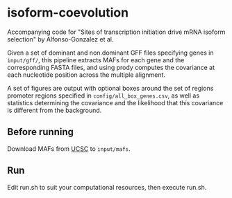 # isoform-coevolution
Accompanying code for "Sites of transcription initiation drive mRNA isoform selection" by Alfonso-Gonzalez et al. 

Given a set of dominant and non.dominant GFF files specifying genes in `input/gff/`, this pipeline extracts MAFs for each gene and the corresponding FASTA files, and using prody computes the covariance at each nucleotide position across the multiple alignment. 

A set of figures are output with optional boxes around the set of regions promoter regions specified in `config/all_box_genes.csv`, as well as statistics determining the covariance and the likelihood that this covariance is different from the background. 

## Before running

Download MAFs from [UCSC](https://hgdownload.soe.ucsc.edu/goldenPath/dm6/multiz27way/maf/) to `input/mafs`. 

## Run 

Edit run.sh to suit your computational resources, then execute run.sh.

